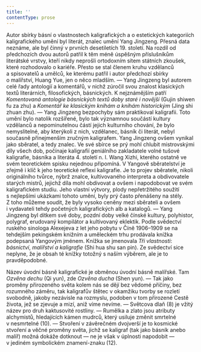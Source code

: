 ```yaml
---
title: ''
contentType: prose
---
```


  

  

  

Autor sbírky básní o vlastnostech kaligrafických a o estetických kategoriích kaligrafického umění byl literát, znalec umění Yang Jingzeng. Přesná data neznáme, ale byl činný v prvních desetiletích 19. století. Na rozdíl od předchozích dvou autorů patřil k těm méně úspěšným příslušníkům literátské vrstvy, kteří nikdy neprošli ortodoxním sítem státních zkoušek, které rozhodovalo o kariéře. Přesto se stal členem kruhu vzdělanců a spisovatelů a umělců, ke kterému patřil i autor předchozí sbírky o malířství, Huang Yue, jen o něco mladším. — Yang Jingzeng byl autorem celé řady antologií a komentářů, v nichž zúročil svou znalost klasických textů literárních, filosofických, básnických. K nejznámějším patří _Komentovaná_ _antologie_ _básnických_ _textů_ _doby_ _staré_ _i_ _novější_ (Gujin shiwen fu za zhu) a _Komentář_ _ke_ _klasickým_ _knihám_ _a_ _knihám_ _historickým_ (Jing shi zhuan zhu). — Yang Jingzeng bezpochyby sám praktikoval kaligrafii. Toto umění bylo natolik rozšířené, bylo tak významnou součástí kultury vzdělanců a nepominutelnou částí jejich kulturního chování, že bylo nemyslitelné, aby kterýkoli z nich, vzdělanec, básník či literát, nebyl současně přinejmenším zručným kaligrafem. Yang Jingzeng ovšem vynikal jako sběratel, a tedy znalec. Ve své sbírce se prý mohl chlubit mistrovskými díly všech dob, počínaje kaligrafií geniálního zakladatele volné tušové kaligrafie, básníka a literáta 4. století n. l. Wang Xizhi, kterého ostatně ve svém teoretickém spisku nejednou připomíná. V Yangově sběratelství je zřejmě i klíč k jeho teoretické reflexi kaligrafie. Je to projev sběratele, nikoli originálního tvůrce, nýbrž znalce, kultivovaného inter­preta a obdivovatele starých mistrů, jejichž díla mohl obdivovat a ovšem i napodobovat ve svém kaligrafickém studiu. Jeho vlastní výtvory, plody nepřetržitého soužití s nejlepšími ukázkami tohoto umění, byly prý často přenášeny na stély. Z toho můžeme soudit, že byly vysoko ceněny mezi sběrateli a ovšem i vydavateli tehdy početných kaligrafických alb a katalogů. — Yang Jingzeng byl dítkem své doby, pozdní doby velké čínské kultury, polyhistor, polygraf, erudovaný kompilátor a kultivovaný eklektik. Podle svědectví ruského sinologa Alexejeva z let jeho pobytu v Číně 1906–1909 se na tehdejším pekingském knižním a uměleckém trhu prodávala knížka podepsaná Yangovým jménem. Knížka se jmenovala _Tři_ _vlastnosti_: _básnictví_, _malířství_ _a_ _kaligrafie_ (Shi hua shu san pin). Ze svědectví sice neplyne, že je obsah té knížky totožný s naším výběrem, ale je to pravděpodobné.

Název úvodní básně kaligrafické je obměnou úvodní básně malířské. Tam _Ozvěna_ _dechu_ (Qi yun), zde _Ozvěna_ _ducha_ (Shen yun). — Tak jako proměny přirozeného světa kolem nás se dějí bez vědomé příčiny, bez rozumného záměru, tak kaligrafův štětec v okamžiku tvorby se rozletí svobodně, jakoby nezávisle na rozmyslu, podoben v tom přirozené Cestě života, jež se zjevuje a mizí, aniž víme nevíme. — Světcova dlaň (8) je vžitý název pro druh kaktusovité rostliny. — Rumělka a zlato jsou atributy alchymistů, hledajících kámen mudrců, který usiluje změnit smrtelné v nesmrtelné (10). — Stvoření v závěrečném dvojverší je to kosmické stvoření a věčné proměny světa, jichž se kaligraf (tak jako básník anebo malíř) možná dokáže dotknout — ne je však v úplnosti napodobit — v jediném symbolickém znamení-znaku (12).
